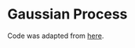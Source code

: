 # Gaussian Process

Code was adapted from [here](https://katbailey.github.io/post/gaussian-processes-for-dummies/).